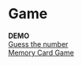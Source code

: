 # Game

<b>DEMO</b>
<br>
 [Guess the number](https://denizkiskanc.github.io/Game-with-Javascript/Guess%20the%20number/)
 <br>
 [Memory Card Game](https://denizkiskanc.github.io/Game-with-Javascript/Memory%20Card%20Game/)
